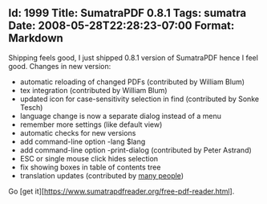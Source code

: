 Id: 1999
Title: SumatraPDF 0.8.1
Tags: sumatra
Date: 2008-05-28T22:28:23-07:00
Format: Markdown
--------------
Shipping feels good, I just shipped 0.8.1 version of SumatraPDF hence I feel
good. Changes in new version:

  * automatic reloading of changed PDFs (contributed by William Blum)
  * tex integration (contributed by William Blum)
  * updated icon for case-sensitivity selection in find (contributed by Sonke
Tesch)
  * language change is now a separate dialog instead of a menu
  * remember more settings (like default view)
  * automatic checks for new versions
  * add command-line option -lang $lang
  * add command-line option -print-dialog (contributed by Peter Astrand)
  * ESC or single mouse click hides selection
  * fix showing boxes in table of contents tree
  * translation updates (contributed by [many people][1])

Go [get it][https://www.sumatrapdfreader.org/free-pdf-reader.html].

   [1]: https://github.com/sumatrapdfreader/sumatrapdf/blob/master/TRANSLATORS
